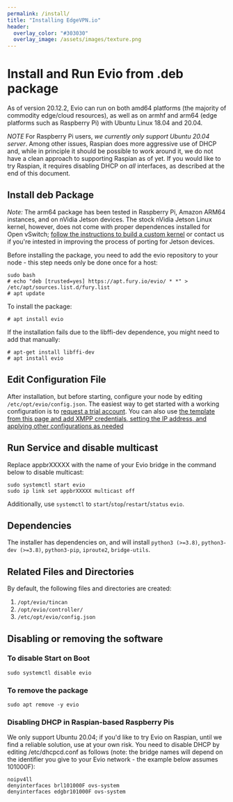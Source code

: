 ```yaml
---
permalink: /install/
title: "Installing EdgeVPN.io"
header:
  overlay_color: "#303030"
  overlay_image: /assets/images/texture.png
---
```


# Install and Run Evio from .deb package

As of version 20.12.2, Evio can run on both amd64 platforms (the majority of commodity edge/cloud resources), as well as on armhf and arm64 (edge platforms such as Raspberry Pi) with Ubuntu Linux 18.04 and 20.04. 

*NOTE* For Raspberry Pi users, *we currently only support Ubuntu 20.04 server*. Among other issues, Raspian does more aggressive use of DHCP and, while in principle it should be possible to work around it, we do not have a clean approach to supporting Raspian as of yet. If you would like to try Raspian, it requires disabling DHCP on *all* interfaces, as described at the end of this document.

## Install deb Package

*Note:* The arm64 package has been tested in Raspberry Pi, Amazon ARM64 instances, and on nVidia Jetson devices. The stock nVidia Jetson Linux kernel, however, does not come with proper dependences installed for Open vSwitch; [follow the instructions to build a custom kernel](/jetson) or contact us if you're intested in improving the process of porting for Jetson devices.

Before installing the package, you need to add the evio repository to your node - this step needs only be done once for a host:

```shell
sudo bash
# echo "deb [trusted=yes] https://apt.fury.io/evio/ * *" > /etc/apt/sources.list.d/fury.list
# apt update
```

To install the package:

```shell
# apt install evio
```

If the installation fails due to the libffi-dev dependence, you might need to add that manually:

```shell
# apt-get install libffi-dev
# apt install evio
```

## Edit Configuration File
After installation, but before starting, configure your node by editing `/etc/opt/evio/config.json`. The easiest way to get started with a working configuration is to [request a trial account](/trial). You can also use [the template from this page and add XMPP credentials, setting the IP address, and applying other configurations as needed](/configbasics) 

## Run Service and disable multicast

Replace appbrXXXXX with the name of your Evio bridge in the command below to disable multicast:

```shell
sudo systemctl start evio
sudo ip link set appbrXXXXX multicast off
``` 

Additionally, use `systemctl` to `start`/`stop`/`restart`/`status` `evio`.

## Dependencies
The installer has dependencies on, and will install `python3 (>=3.8)`, `python3-dev (>=3.8)`,  `python3-pip`, `iproute2`, `bridge-utils`.


## Related Files and Directories
By default, the following files and directories are created:
1. `/opt/evio/tincan`
2. `/opt/evio/controller/`
3. `/etc/opt/evio/config.json`

## Disabling or removing the software

### To disable Start on Boot
```shell
sudo systemctl disable evio
```

### To remove the package
```shell
sudo apt remove -y evio
```

### Disabling DHCP in Raspian-based Raspberry Pis

We only support Ubuntu 20.04; if you'd like to try Evio on Raspian, until we find a reliable solution, use at your own risk. You need to disable DHCP by editing /etc/dhcpcd.conf as follows (note: the bridge names will depend on the identifier you give to your Evio network - the example below assumes 101000F):

```
noipv4ll
denyinterfaces brl101000F ovs-system
denyinterfaces edgbr101000F ovs-system
```


